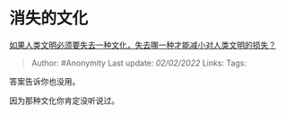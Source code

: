 # 消失的文化
[如果人类文明必须要失去一种文化，失去哪一种才能减小对人类文明的损失？](https://www.zhihu.com/question/379817007/answer/1090901353)

> Author: #Anonymity 
> Last update: *02/02/2022* 
> Links:
> Tags: 

答案告诉你也没用。

因为那种文化你肯定没听说过。